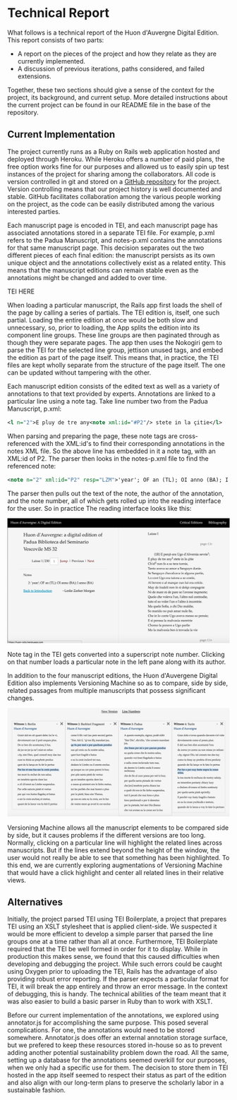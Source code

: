 # Technical Report

What follows is a technical report of the Huon d'Auvergne Digital Edition. This report consists of two parts:

* A report on the pieces of the project and how they relate as they are currently implemented.
* A discussion of previous iterations, paths considered, and failed extensions.

Together, these two sections should give a sense of the context for the project, its background, and current setup. More detailed instructions about the current project can be found in our README file in the base of the repository.

## Current Implementation

The project currently runs as a Ruby on Rails web application hosted and deployed through Heroku. While Heroku offers a number of paid plans, the free option works fine for our purposes and allowed us to easily spin up test instances of the project for sharing among the collaborators. All code is version controlled in git and stored on a [GitHub repository](https://github.com/wludh/huon_rails/) for the project. Version controlling means that our project history is well documented and stable. GitHub facilitates collaboration among the various people working on the project, as the code can be easily distributed among the various interested parties.

Each manuscript page is encoded in TEI, and each manuscript page has associated annotations stored in a separate TEI file. For example, p.xml refers to the Padua Manuscript, and notes-p.xml contains the annotations for that same manuscript page. This decision separates out the two different pieces of each final edition: the manuscript persists as its own unique object and the annotations collectively exist as a related entity. This means that the manuscript editions can remain stable even as the annotations might be changed and added to over time.

TEI HERE

When loading a particular manuscript, the Rails app first loads the shell of the page by calling a series of partials. The TEI edition is, itself, one such partial. Loading the entire edition at once would be both slow and unnecessary, so, prior to loading, the App splits the edition into its component line groups. These line groups are then paginated through as though they were separate pages. The app then uses the Nokogiri gem to parse the TEI for the selected line group, jettison unused tags, and embed the edition as part of the page itself. This means that, in practice, the TEI files are kept wholly separate from the structure of the page itself. The one can be updated without tampering with the other.

Each manuscript edition consists of the edited text as well as a variety of annotations to that text provided by experts. Annotations are linked to a particular line using a note tag. Take line number two from the Padua Manuscript, p.xml:

```XML
<l n="2">E pluy de tre any<note xml:id="#P2"/> stete in la çitie</l>
```
When parsing and preparing the page, these note tags are cross-referenced with the XML:id's to find their corresponding annotations in the notes XML file. So the above line has embedded in it a note tag, with an XML:id of P2. The parser then looks in the notes-p.xml file to find the referenced note:

```XML
<note n="2" xml:id="P2" resp="LZM">'year'; OF an (TL); OI anno (BA); I anno (BA)</note>
```

The parser then pulls out the text of the note, the author of the annotation, and the note number, all of which gets rolled up into the reading interface for the user. So in practice The reading interface looks like this:

![huon reading interface annotations example](/app/assets/images/huon-interface.png)

Note tag in the TEI gets converted into a superscript note number. Clicking on that number loads a particular note in the left pane along with its author.

In addition to the four manuscript editions, the Huon d'Auvergene Digital Edition also implements Versioning Machine so as to compare, side by side, related passages from multiple manuscripts that possess significant changes.

![versioning machine interface](/app/assets/images/versioning-machine.png)

Versioning Machine allows all the manuscript elements to be compared side by side, but it causes problems if the different versions are too long. Normally, clicking on a particular line will highlight the related lines across manuscripts. But if the lines extend beyond the height of the window, the user would not really be able to see that something has been highlighted. To this end, we are currently exploring augmentations of Versioning Machine that would have a click highlight and center all related lines in their relative views.

## Alternatives

Initially, the project parsed TEI using TEI Boilerplate, a project that prepares TEI using an XSLT stylesheet that is applied client-side. We suspected it would be more efficient to develop a simple parser that parsed the line groups one at a time rather than all at once. Furthermore, TEI Boilerplate required that the TEI be well formed in order for it to display. While in production this makes sense, we found that this caused difficulties when developing and debugging the project. While such errors could be caught using Oxygen prior to uploading the TEI, Rails has the advantage of also providing robust error reporting. If the parser expects a particular format for TEI, it will break the app entirely and throw an error message. In the context of debugging, this is handy. The technical abilities of the team meant that it was also easier to build a basic parser in Ruby than to work with XSLT.

Before our current implementation of the annotations, we explored using annotator.js for accomplishing the same purpose. This posed several complications. For one, the annotations would need to be stored somewhere.  Annotator.js does offer an external annotation storage surface, but we prefered to keep these resources stored in-house so as to prevent adding another potential sustainability problem down the road. All the same, setting up a database for the annotations seemed overkill for our purposes, when we only had a specific use for them. The decision to store them in TEI hosted in the app itself seemed to respect their status as part of the edition and also align with our long-term plans to preserve the scholarly labor in a sustainable fashion.